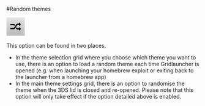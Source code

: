 #Random themes

![Random themes icon](randomthemeicon.png)<br>

This option can be found in two places.

* In the theme selection grid where you choose which theme you want to use, there is an option to load a random theme each time Gridlauncher is opened (e.g. when launching your homebrew exploit or exiting back to the launcher from a homebrew app)
* In the main theme settings grid, there is an option to randomise the theme when the 3DS lid is closed and re-opened. Please note that this option will only take effect if the option detailed above is enabled.